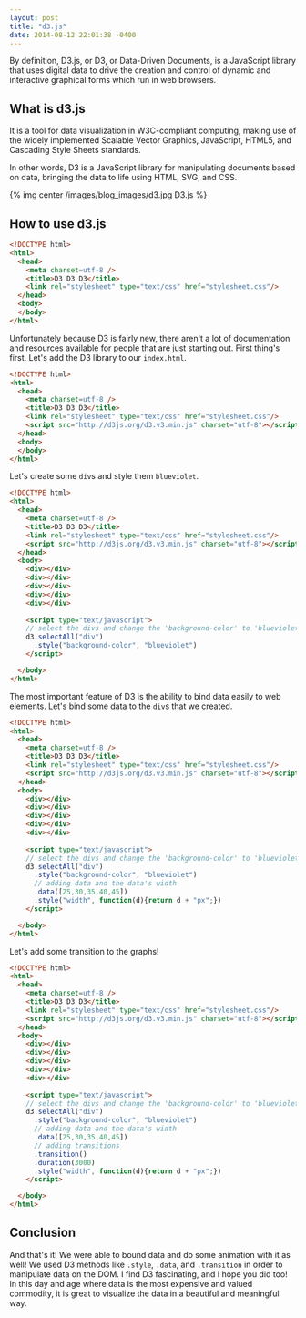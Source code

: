 ```yaml
---
layout: post
title: "d3.js"
date: 2014-08-12 22:01:38 -0400
---
```


By definition, D3.js, or D3, or Data-Driven Documents, is a JavaScript library that uses digital data to drive the creation and control of dynamic and interactive graphical forms which run in web browsers. 

<!--more-->

## What is d3.js

It is a tool for data visualization in W3C-compliant computing, making use of the widely implemented Scalable Vector Graphics, JavaScript, HTML5, and Cascading Style Sheets standards.

In other words, D3 is a JavaScript library for manipulating documents based on data, bringing the data to life using HTML, SVG, and CSS.

{% img center /images/blog_images/d3.jpg D3.js %}

## How to use d3.js

``` html d3
<!DOCTYPE html>
<html>
  <head>
    <meta charset=utf-8 />
    <title>D3 D3 D3</title>
    <link rel="stylesheet" type="text/css" href="stylesheet.css"/>
  </head>
  <body>
  </body>
</html>
```

Unfortunately because D3 is fairly new, there aren't a lot of documentation and resources available for people that are just starting out. First thing's first. Let's add the D3 library to our ```index.html```.

``` html d3
<!DOCTYPE html>
<html>
  <head>
    <meta charset=utf-8 />
    <title>D3 D3 D3</title>
    <link rel="stylesheet" type="text/css" href="stylesheet.css"/>
    <script src="http://d3js.org/d3.v3.min.js" charset="utf-8"></script>
  </head>
  <body>
  </body>
</html>
```

Let's create some ```div```s and style them ```blueviolet```.

``` html d3
<!DOCTYPE html>
<html>
  <head>
    <meta charset=utf-8 />
    <title>D3 D3 D3</title>
    <link rel="stylesheet" type="text/css" href="stylesheet.css"/>
    <script src="http://d3js.org/d3.v3.min.js" charset="utf-8"></script>
  </head>
  <body>
    <div></div>
    <div></div>
    <div></div>
    <div></div>
    <div></div>
    
    <script type="text/javascript">
    // select the divs and change the 'background-color' to 'blueviolet'
    d3.selectAll("div")
      .style("background-color", "blueviolet")
    </script>

  </body>
</html>
```

The most important feature of D3 is the ability to bind data easily to web elements. Let's bind some data to the ```div```s that we created.

``` html d3
<!DOCTYPE html>
<html>
  <head>
    <meta charset=utf-8 />
    <title>D3 D3 D3</title>
    <link rel="stylesheet" type="text/css" href="stylesheet.css"/>
    <script src="http://d3js.org/d3.v3.min.js" charset="utf-8"></script>
  </head>
  <body>
    <div></div>
    <div></div>
    <div></div>
    <div></div>
    <div></div>
    
    <script type="text/javascript">
    // select the divs and change the 'background-color' to 'blueviolet'
    d3.selectAll("div")
      .style("background-color", "blueviolet")
      // adding data and the data's width
      .data([25,30,35,40,45])
      .style("width", function(d){return d + "px";})
    </script>

  </body>
</html>
```

Let's add some transition to the graphs!

``` html d3
<!DOCTYPE html>
<html>
  <head>
    <meta charset=utf-8 />
    <title>D3 D3 D3</title>
    <link rel="stylesheet" type="text/css" href="stylesheet.css"/>
    <script src="http://d3js.org/d3.v3.min.js" charset="utf-8"></script>
  </head>
  <body>
    <div></div>
    <div></div>
    <div></div>
    <div></div>
    <div></div>
    
    <script type="text/javascript">
    // select the divs and change the 'background-color' to 'blueviolet'
    d3.selectAll("div")
      .style("background-color", "blueviolet")
      // adding data and the data's width
      .data([25,30,35,40,45])
      // adding transitions
      .transition()
      .duration(3000)
      .style("width", function(d){return d + "px";})
    </script>

  </body>
</html>
```

## Conclusion

And that's it! We were able to bound data and do some animation with it as well! We used D3 methods like ```.style```, ```.data```, and ```.transition``` in order to manipulate data on the DOM. I find D3 fascinating, and I hope you did too! In this day and age where data is the most expensive and valued commodity, it is great to visualize the data in a beautiful and meaningful way. 